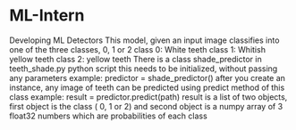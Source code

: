 # ML-Intern
Developing ML Detectors
This model, given an input image classifies into one of the three classes, 0, 1 or 2
class 0: White teeth
class 1: Whitish yellow teeth
class 2: yellow teeth
There is a class shade_predictor in teeth_shade.py python script
this needs to be initialized, without passing any parameters 
example: predictor = shade_predictor()
after you create an instance, any image of teeth can be predicted using predict method of this class
example: result = predictor.predict(path)
result is a list of two objects, first object is the class ( 0, 1 or 2) and second object is a numpy array of 3 float32 numbers which are probabilities of each class


